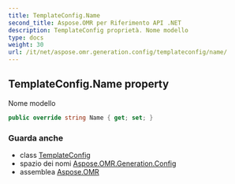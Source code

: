 ```yaml
---
title: TemplateConfig.Name
second_title: Aspose.OMR per Riferimento API .NET
description: TemplateConfig proprietà. Nome modello
type: docs
weight: 30
url: /it/net/aspose.omr.generation.config/templateconfig/name/
---
```

## TemplateConfig.Name property

Nome modello

```csharp
public override string Name { get; set; }
```

### Guarda anche

* class [TemplateConfig](../)
* spazio dei nomi [Aspose.OMR.Generation.Config](../../templateconfig/)
* assemblea [Aspose.OMR](../../../)


